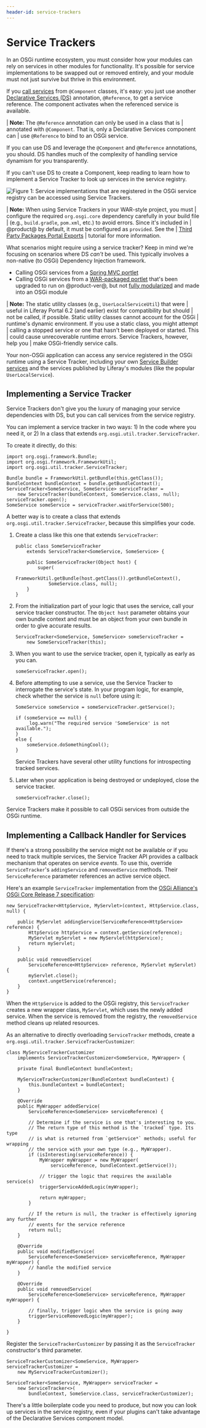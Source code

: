 ```yaml
---
header-id: service-trackers
---
```


# Service Trackers

In an OSGi runtime ecosystem, you must consider how your modules can rely on
services in other modules for functionality. It's possible for service
implementations to be swapped out or removed entirely, and your module must not
just survive but thrive in this environment. 

If you 
[call services](/docs/7-1/tutorials/-/knowledge_base/t/invoking-local-services)
from `@Component` classes, it's easy: you just use another 
[Declarative Services (DS)](https://osgi.org/specification/osgi.cmpn/7.0.0/service.component.html)
annotation, `@Reference`, to get a service reference. The component activates
when the referenced service is available. 

| **Note:** The `@Reference` annotation can only be used in a class that is
| annotated with `@Component`. That is, only a Declarative Services component can
| use `@Reference` to bind to an OSGi service.

If you can use DS and leverage the `@Component` and `@Reference` annotations,
you should. DS handles much of the complexity of handling service dynamism for
you transparently.

If you can't use DS to create a Component, keep reading to learn how to
implement a Service Tracker to look up services in the service registry. 

![Figure 1: Service implementations that are registered in the OSGi service registry can be accessed using Service Trackers.](../../images/service-registry.png)

| **Note:** When using Service Trackers in your WAR-style project, you must
| configure the required `org.osgi.core` dependency carefully in your build file
| (e.g., `build.gradle`, `pom.xml`, etc.) to avoid errors. Since it's included in
| @product@ by default, it must be configured as `provided`. See the
| [Third Party Packages Portal Exports](/docs/7-1/reference/-/knowledge_base/r/third-party-packages-portal-exports)
| tutorial for more information.

What scenarios might require using a service tracker? Keep in mind we're
focusing on scenarios where DS *can't* be used. This typically involves a
non-native (to OSGi) Dependency Injection framework.

-   Calling OSGi services from a
    [Spring MVC portlet](/docs/7-1/tutorials/-/knowledge_base/t/spring-mvc)
-   Calling OSGi services from a
    [WAR-packaged portlet](/docs/7-1/tutorials/-/knowledge_base/t/upgrading-plugins-to-liferay-7)
    that's been upgraded to run on @product-ver@, but not
    [fully modularized](/docs/7-1/tutorials/-/knowledge_base/t/modularizing-an-existing-portlet)
    and made into an OSGi module

<!-- TODO: readd JSF part, when available. -Cody

-   Calling OSGi services from a
    [JSF portlet](develop/tutorials/-/knowledge_base/7-1/jsf-portlets-with-liferay-faces)
-->

| **Note:**  The static utility classes (e.g., `UserLocalServiceUtil`) that were
| useful in Liferay Portal 6.2 (and earlier) exist for compatibility but should
| not be called, if possible.  Static utility classes cannot account for the OSGi
| runtime's dynamic environment. If you use a static class, you might attempt
| calling a stopped service or one that hasn't been deployed or started. This
| could cause unrecoverable runtime errors. Service Trackers, however, help you
| make OSGi-friendly service calls.

Your non-OSGi application can access any service registered in the OSGi runtime
using a Service Tracker, including your own 
[Service Builder services](/docs/7-1/tutorials/-/knowledge_base/t/what-is-service-builder) 
and the services published by Liferay's modules (like the popular
`UserLocalService`).

## Implementing a Service Tracker

Service Trackers don't give you the luxury of managing your service dependencies
with DS, but you can call services from the service registry.

You can implement a service tracker in two ways: 1) In the code where you need
it, or 2) In a class that extends `org.osgi.util.tracker.ServiceTracker`. 

To create it directly, do this: 

    import org.osgi.framework.Bundle;
    import org.osgi.framework.FrameworkUtil;
    import org.osgi.util.tracker.ServiceTracker;

    Bundle bundle = FrameworkUtil.getBundle(this.getClass());
    BundleContext bundleContext = bundle.getBundleContext();
    ServiceTracker<SomeService, SomeService> serviceTracker =
        new ServiceTracker(bundleContext, SomeService.class, null);
    serviceTracker.open();
    SomeService someService = serviceTracker.waitForService(500);

A better way is to create a class that extends
`org.osgi.util.tracker.ServiceTracker`, because this simplifies your code. 

1.  Create a class like this one that extends `ServiceTracker`: 

        public class SomeServiceTracker
            extends ServiceTracker<SomeService, SomeService> {

            public SomeServiceTracker(Object host) {
                super(
                    FrameworkUtil.getBundle(host.getClass()).getBundleContext(),
                    SomeService.class, null);
            }
        }

2.  From the initialization part of your logic that uses the service, call your
    service tracker constructor. The `Object host` parameter obtains your own
    bundle context and must be an object from your own bundle in order to give
    accurate results. 

        ServiceTracker<SomeService, SomeService> someServiceTracker =
            new SomeServiceTracker(this);

3.  When you want to use the service tracker, open it, typically as early as
    you can. 

        someServiceTracker.open();

4.  Before attempting to use a service, use the Service Tracker to interrogate
    the service's state. In your program logic, for example, check whether the
    service is `null` before using it:

        SomeService someService = someServiceTracker.getService();

        if (someService == null) {
            _log.warn("The required service 'SomeService' is not available.");
        }
        else {
            someService.doSomethingCool();
        }

    Service Trackers have several other utility functions for introspecting tracked
    services.

5.  Later when your application is being destroyed or undeployed, close the
    service tracker. 

        someServiceTracker.close();

Service Trackers make it possible to call OSGi services from outside the OSGi
runtime. 

## Implementing a Callback Handler for Services

If there's a strong possibility the service might not be available or if you
need to track multiple services, the Service Tracker API provides a callback
mechanism that operates on service *events*. To use this, override
`ServiceTracker`'s `addingService` and `removedService` methods. Their
`ServiceReference` parameter references an active service object. 

Here's an example `ServiceTracker` implementation from the
[OSGi Alliance's OSGi Core Release 7 specification](https://osgi.org/specification/osgi.core/7.0.0/util.tracker.html#d0e51991):

    new ServiceTracker<HttpService, MyServlet>(context, HttpService.class, null) {

        public MyServlet addingService(ServiceReference<HttpService> reference) {
            HttpService httpService = context.getService(reference);
            MyServlet myServlet = new MyServlet(httpService);
            return myServlet;
        }

        public void removedService(
            ServiceReference<HttpService> reference, MyServlet myServlet) {
            myServlet.close();
            context.ungetService(reference);
        }
    }

When the `HttpService` is added to the OSGi registry, this `ServiceTracker`
creates a new wrapper class, `MyServlet`, which uses the newly added service.
When the service is removed from the registry, the `removedService` method
cleans up related resources. 

As an alternative to directly overloading `ServiceTracker` methods, create a
`org.osgi.util.tracker.ServiceTrackerCustomizer`: 

    class MyServiceTrackerCustomizer 
        implements ServiceTrackerCustomizer<SomeService, MyWrapper> {
        
        private final BundleContext bundleContext;
        
        MyServiceTrackerCustomizer(BundleContext bundleContext) {
            this.bundleContext = bundleContext;
        }
        
        @Override
        public MyWrapper addedService(
            ServiceReference<SomeService> serviceReference) {
            
            // Determine if the service is one that's interesting to you.
            // The return type of this method is the `tracked` type. Its type 
            // is what is returned from `getService*` methods; useful for wrapping 
            // the service with your own type (e.g., MyWrapper).
            if (isInteresting(serviceReference)) {
                MyWrapper myWrapper = new MyWrapper(
                    serviceReference, bundleContext.getService());
                
                // trigger the logic that requires the available service(s)
                triggerServiceAddedLogic(myWrapper);
                
                return myWrapper;
            }
            
            // If the return is null, the tracker is effectively ignoring any further
            // events for the service reference
            return null;
        }

        @Override
        public void modifiedService(
            ServiceReference<SomeService> serviceReference, MyWrapper myWrapper) {
            // handle the modified service
        }

        @Override
        public void removedService(
            ServiceReference<SomeService> serviceReference, MyWrapper myWrapper) {

            // finally, trigger logic when the service is going away
            triggerServiceRemovedLogic(myWrapper);
    	}

    }

Register the `ServiceTrackerCustomizer` by passing it as the `ServiceTracker`
constructor's third parameter.

    ServiceTrackerCustomizer<SomeService, MyWrapper> serviceTrackerCustomizer =
        new MyServiceTrackerCustomizer();

    ServiceTracker<SomeService, MyWrapper> serviceTracker = 
        new ServiceTracker<>(
        	bundleContext, SomeService.class, serviceTrackerCustomizer);

There's a little boilerplate code you need to produce, but now you can look up
services in the service registry, even if your plugins can't take advantage of
the Declarative Services component model. 
